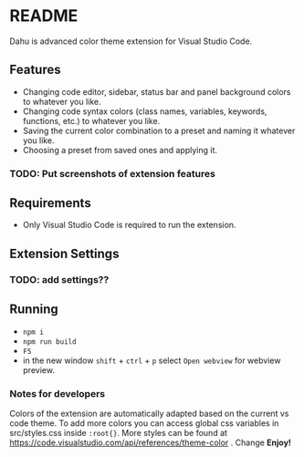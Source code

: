 # README

Dahu is advanced color theme extension for Visual Studio Code.

## Features

- Changing code editor, sidebar, status bar and panel background colors to whatever you like.
- Changing code syntax colors (class names, variables, keywords, functions, etc.) to whatever you like.
- Saving the current color combination to a preset and naming it whatever you like.
- Choosing a preset from saved ones and applying it.

### TODO: Put screenshots of extension features

## Requirements

- Only Visual Studio Code is required to run the extension.

## Extension Settings
### TODO: add settings??
## Running
- ```npm i```
- ```npm run build```
- ```F5```
- in the new window ```shift``` + ```ctrl``` + ```p``` select ```Open webview``` for webview preview.

### Notes for developers
Colors of the extension are automatically adapted based on the current vs code theme. To add more colors you can access global css variables in src/styles.css inside ```:root{}```. More styles can be found at https://code.visualstudio.com/api/references/theme-color . Change
**Enjoy!**
